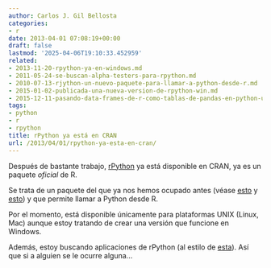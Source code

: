 ```yaml
---
author: Carlos J. Gil Bellosta
categories:
- r
date: 2013-04-01 07:08:19+00:00
draft: false
lastmod: '2025-04-06T19:10:33.452959'
related:
- 2013-11-20-rpython-ya-en-windows.md
- 2011-05-24-se-buscan-alpha-testers-para-rpython.md
- 2010-07-13-rjython-un-nuevo-paquete-para-llamar-a-python-desde-r.md
- 2015-01-02-publicada-una-nueva-version-de-rpython-win.md
- 2015-12-11-pasando-data-frames-de-r-como-tablas-de-pandas-en-python-usando-rpython.md
tags:
- python
- r
- rpython
title: rPython ya está en CRAN
url: /2013/04/01/rpython-ya-esta-en-cran/
---
```


Después de bastante trabajo, [rPython](http://cran.r-project.org/web/packages/rPython/) ya está disponible en CRAN, ya es un paquete _oficial_ de R.

Se trata de un paquete del que ya nos hemos ocupado antes (véase [esto](http://www.datanalytics.com/tag/rpython/) y [esto](https://datanalytics.com/2010/07/13/rjython-un-nuevo-paquete-para-llamar-a-python-desde-r/)) y que permite llamar a Python desde R.

Por el momento, está disponible únicamente para plataformas UNIX (Linux, Mac) aunque estoy tratando de crear una versión que funcione en Windows.

Además, estoy buscando aplicaciones de rPython (al estilo de [esta](https://datanalytics.com/2013/03/06/datos-lidar-en-r/)). Así que si a alguien se le ocurre alguna...